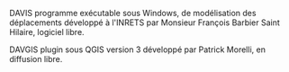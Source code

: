 DAVIS programme exécutable sous Windows, de modélisation des déplacements développé à l'INRETS par Monsieur François Barbier Saint Hilaire, logiciel libre.

DAVGIS plugin sous QGIS version 3 développé par Patrick Morelli, en diffusion libre.
